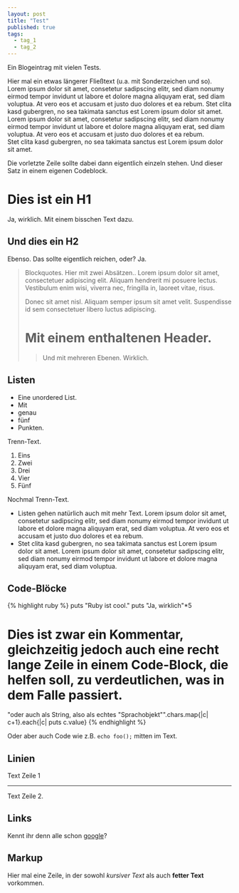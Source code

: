 ```yaml
---
layout: post
title: "Test"
published: true
tags:
  - tag_1
  - tag_2
---
```


Ein Blogeintrag mit vielen Tests.

<!--more-->

Hier mal ein etwas längerer Fließtext (u.a. mit Sonderzeichen und so). Lorem ipsum dolor sit amet,
consetetur sadipscing elitr, sed diam nonumy eirmod tempor invidunt ut labore et dolore magna 
aliquyam erat, sed diam voluptua. At vero eos et accusam et justo duo dolores et ea rebum. Stet 
clita kasd gubergren, no sea takimata sanctus est Lorem ipsum dolor sit amet. Lorem ipsum dolor 
sit amet, consetetur sadipscing elitr, sed diam nonumy eirmod tempor invidunt ut labore et dolore 
magna aliquyam erat, sed diam voluptua. At vero eos et accusam et justo duo dolores et ea rebum.  
Stet clita kasd gubergren, no sea takimata sanctus est Lorem ipsum dolor sit amet.

Die vorletzte Zeile sollte dabei dann eigentlich einzeln stehen. Und dieser Satz in einem eigenen
Codeblock.

Dies ist ein H1
===============
Ja, wirklich. Mit einem bisschen Text dazu.

Und dies ein H2
---------------
Ebenso. Das sollte eigentlich reichen, oder? Ja.

> Blockquotes. Hier mit zwei Absätzen.. Lorem ipsum dolor sit amet,
> consectetuer adipiscing elit. Aliquam hendrerit mi posuere lectus.
> Vestibulum enim wisi, viverra nec, fringilla in, laoreet vitae, risus.
> 
> Donec sit amet nisl. Aliquam semper ipsum sit amet velit. Suspendisse
> id sem consectetuer libero luctus adipiscing.
>
> # Mit einem enthaltenen Header.
> > Und mit mehreren Ebenen.
> > Wirklich.

Listen
------

* Eine unordered List.
* Mit
* genau
* fünf
* Punkten.

Trenn-Text.

1. Eins
2. Zwei
3. Drei
4. Vier
5. Fünf

Nochmal Trenn-Text.

* Listen gehen natürlich auch mit mehr Text.
Lorem ipsum dolor sit amet, consetetur sadipscing elitr, sed diam nonumy eirmod tempor invidunt ut labore et dolore magna aliquyam erat, sed diam voluptua. At vero eos et accusam et justo duo dolores et ea rebum.
* Stet clita kasd gubergren, no sea takimata sanctus est Lorem ipsum dolor sit amet. Lorem ipsum dolor sit amet, consetetur sadipscing elitr, sed diam nonumy eirmod tempor invidunt ut labore et dolore magna aliquyam erat, sed diam voluptua.

Code-Blöcke
-----------

{% highlight ruby %}
puts "Ruby ist cool."
puts "Ja, wirklich"*5
# Dies ist zwar ein Kommentar, gleichzeitig jedoch auch eine recht lange Zeile in einem Code-Block, die helfen soll, zu verdeutlichen, was in dem Falle passiert.
"oder auch als String, also als echtes \"Sprachobjekt\"".chars.map{|c| c+1}.each{|c| puts c.value}
{% endhighlight %}

Oder aber auch Code wie z.B. `echo foo();` mitten im Text.

Linien
------
Text Zeile 1

---

Text Zeile 2.

Links
-----
Kennt ihr denn alle schon [google](http://www.google.de "Google")?

Markup
------
Hier mal eine Zeile, in der sowohl *kursiver Text* als auch **fetter Text** vorkommen.

